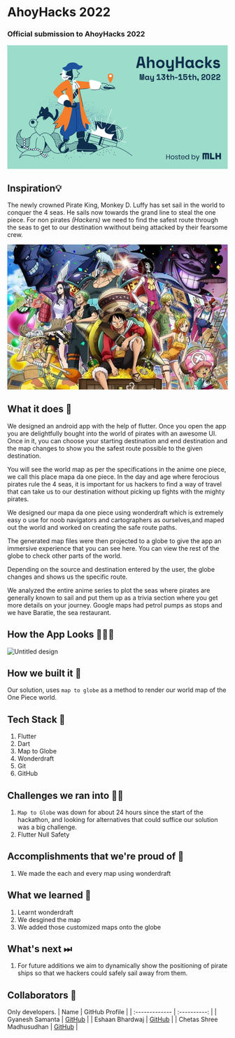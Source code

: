 # AhoyHacks 2022
### Official submission to AhoyHacks 2022

![AhoyHacks](Repository-Assests/Cover.png) 

## Inspiration💡
The newly crowned Pirate King, Monkey D. Luffy has set sail in the world to conquer the 4 seas. He sails now towards the grand line to steal the one piece. For non pirates *(Hackers)* we need to find the safest route through the seas to get to our destination wwithout being attacked by their fearsome crew. 

![onepiece](Repository-Assests/luffy.jpg)  

## What it does 🧭
We designed an android app with the help of flutter. Once you open the app you are delightfully bought into the world of pirates with an awesome UI. Once in it, you can choose your starting destination and end destination and the map changes to show you the safest route possible to the given destination. 

You will see the world map as per the specifications in the anime one piece, we call this place mapa da one piece. In the day and age where ferocious pirates rule the 4 seas, it is important for us hackers to find a way of travel that can take us to our destination without picking up fights with the mighty pirates.

We designed our mapa da one piece using wonderdraft which is extremely easy o use for noob navigators and cartographers as ourselves,and maped out the world and worked on creating the safe route paths. 

The generated map files were then projected to a globe to give the app an immersive experience that you can see here. You can view the rest of the globe to check other parts of the world. 

Depending on the source and destination entered by the user, the globe changes and shows us the specific route.

We analyzed the entire anime series to plot the seas where pirates are generally known to sail and put them up as a trivia section where you get more details on your journey. Google maps had petrol pumps as stops and we have Baratie, the sea restaurant. 


## How the App Looks 🤜🔥🤛
![Untitled design](https://user-images.githubusercontent.com/75165587/168472670-f59fafb1-62ee-4f33-b82a-29782ca6c28d.png)


## How we built it 🔧

Our solution, uses `map to globe` as a method to render our world map of the One Piece world. 

## Tech Stack 🔨
1. Flutter
2. Dart
3. Map to Globe
4. Wonderdraft
5. Git
6. GitHub

## Challenges we ran into 🏃‍♂️

1. `Map to Globe` was down for about 24 hours since the start of the hackathon, and looking for alternatives that could suffice our solution was a big challenge. 
2. Flutter Null Safety 

## Accomplishments that we're proud of 🏅
1. We made the each and every map using wonderdraft

## What we learned 🧠
1. Learnt wonderdraft 
2. We desgined the map
3. We added those customized maps onto the globe

## What's next ⏭
 1. For future additions we aim to dynamically show the positioning of pirate ships so that we hackers could safely sail away from them.

## Collaborators 🤖

Only developers.
| Name      | GitHub Profile     |
| :------------- | :----------: |
|  Gyanesh Samanta   | [GitHub](https://www.github.com/gyanesh-samanta-123) |
|  Eshaan Bhardwaj   | [GitHub](https://github.com/Eshaan-B) |
|  Chetas Shree Madhusudhan   | [GitHub](https://github.com/ChetasShree) |




